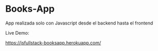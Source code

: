 # Books-App

App realizada solo con Javascript desde el backend hasta el frontend

Live Demo:

https://jsfullstack-booksapp.herokuapp.com/
